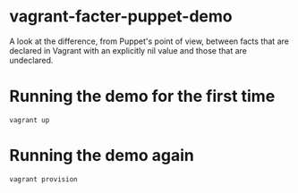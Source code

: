 # vagrant-facter-puppet-demo
A look at the difference, from Puppet's point of view, between facts that are declared in Vagrant with an explicitly nil value and those that are undeclared.

# Running the demo for the first time
```
vagrant up
```

# Running the demo again
```
vagrant provision
```


